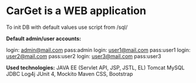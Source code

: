 # CarGet is a WEB application

To init DB with default values use script from /sql/

**Default admin/user accounts:**

login: admin@mail.com   pass:admin
login: user1@mail.com   pass:user1
login: user2@mail.com   pass:user2
login: user3@mail.com   pass:user3

**Used technologies:**
JAVA EE (Servlet API, JSP, JSTL, EL)
Tomcat
MySQL
JDBC
Log4j
JUnit 4, Mockito
Maven
CSS, Bootstrap
